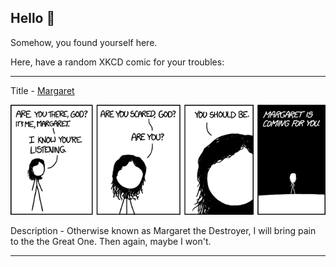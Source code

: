 ## Hello 👀

Somehow, you found yourself here.

Here, have a random XKCD comic for your troubles:

-----------------------------------

Title - [Margaret](https://xkcd.com/1544)

![Margaret](./random_comic.png)

Description - Otherwise known as Margaret the Destroyer, I will bring pain to the the Great One. Then again, maybe I won't.

-----------------------------------